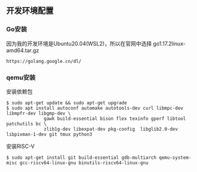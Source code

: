 ## 开发环境配置

### Go安装

因为我的开发环境是Ubuntu20.04(WSL2)，所以在官网中选择 go1.17.2linux-amd64.tar.gz

```
https://golang.google.cn/dl/
```

### qemu安装

安装依赖包

```
$ sudo apt-get update && sudo apt-get upgrade
$ sudo apt install autoconf automake autotools-dev curl libmpc-dev libmpfr-dev libgmp-dev \
              gawk build-essential bison flex texinfo gperf libtool patchutils bc \
              zlib1g-dev libexpat-dev pkg-config  libglib2.0-dev libpixman-1-dev git tmux python3
```

安装RISC-V

```
$ sudo apt-get install git build-essential gdb-multiarch qemu-system-misc gcc-riscv64-linux-gnu binutils-riscv64-linux-gnu
```

